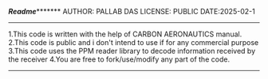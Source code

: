 *******************************Readme**************************************
AUTHOR: PALLAB DAS
LICENSE: PUBLIC
DATE:2025-02-1
***************************************************************************
1.This code is written with the help of CARBON AERONAUTICS manual. 
2.This code is public and i don't intend to use if for any commercial purpose
3.This code uses the PPM reader library to decode information received by the receiver
4.You are free to fork/use/modify any part of the code.
***************************************************************************
